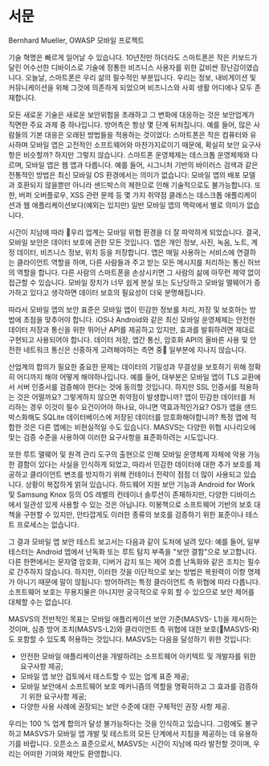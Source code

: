 # 서문

Bernhard Mueller, OWASP 모바일 프로젝트

기술 혁명은 빠르게 일어날 수 있습니다. 10년전만 하더라도 스마트폰은 작은 키보드가 달린 어수선한 디바이스로 기술에 정통한 비즈니스 사용자를 위한 값비싼 장난감이였습니다. 오늘날, 스마트폰은 우리 삶의 필수적인 부분입니다. 우리는 정보, 내비게이션 및 커뮤니케이션을 위해 그것에 의존하게 되었으며 비즈니스와 사회 생활 어디에나 모두 존재합니다.

모든 새로운 기술은 새로운 보안위험을 초래하고 그 변화에 대응하는 것은 보안업계가 직면한 주요 과제 중 하나입니다. 방어측은 항상 몇 단계 뒤처집니다. 예를 들어, 많은 사람들의 기본 대응은 오래된 방법들을 적용하는 것이었다: 스마트폰은 작은 컴퓨터와 유사하며 모바일 앱은 고전적인 소프트웨어와 마찬가지로이기 때문에, 확실히 보안 요구사항은 비슷할까? 하지만 그렇지 않습니다. 스마트폰 운영체제는 데스크톱 운영체제와 다르며, 모바일 앱은 웹 앱과 다릅니다. 예를 들어, 시그니처 기반의 바이러스 검색과 같은 전통적인 방법은 최신 모바일 OS 환경에서는 의미가 없습니다: 모바일 앱의 배포 모델과 호환되지 않을뿐만 아니라 샌드박스의 제한으로 인해 기술적으로도 불가능합니다. 또한, 버퍼 오버플로우, XSS 관련 문제 등 몇 가지 취약점 클래스는 데스크톱 애플리케이션과 웹 애플리케이션보다(예외는 있지만) 일반 모바일 앱의 맥락에서 별로 의미가 없습니다.

시간이 지남에 따라 우리 업계는 모바일 위협 환경을 더 잘 파악하게 되었습니다. 결국, 모바일 보안은 데이터 보호에 관한 모든 것입니다. 앱은 개인 정보, 사진, 녹음, 노트, 계정 데이터, 비즈니스 정보, 위치 등을 저장합니다. 앱은 매일 사용하는 서비스에 연결하는 클라이언트 역할을 하며, 다른 사람들과 주고 받는 모든 메시지를 처리하는 통신 허브의 역할을 합니다. 다른 사람의 스마트폰을 손상시키면 그 사람의 삶에 아무런 제약 없이 접근할 수 있습니다. 모바일 장치가 너무 쉽게 분실 또는 도난당하고 모바일 맬웨어가 증가하고 있다고 생각하면 데이터 보호의 필요성이 더욱 분명해집니다.

따라서 모바일 앱의 보안 표준은 모바일 앱이 민감한 정보를 처리, 저장 및 보호하는 방법에 초점을 맞추어야 합니다. iOS나 Android와 같은 최신 모바일 운영체제는 안전한 데이터 저장과 통신을 위한 뛰어난 API를 제공하고 있지만, 효과를 발휘하려면 제대로 구현되고 사용되어야 합니다. 데이터 저장, 앱간 통신, 암호화 API의 올바른 사용 및 안전한 네트워크 통신은 신중하게 고려해야하는 측면 중 일부분에 지나지 않습니다.

산업계의 합의가 필요한 중요한 문제는 데이터의 기밀성과 무결성을 보호하기 위해 정확히 어디까지 해야 어떻게 해야하나입니다. 예를 들어, 대부분은 모바일 앱이 TLS 교환에서 서버 인증서를 검증해야 한다는 것에 동의할 것입니다. 하지만 SSL 인증서를 적용하는 것은 어떨까요? 그렇게하지 않으면 취약점이 발생합니까? 앱이 민감한 데이터를 처리하는 경우 이것이 필수 요건이어야 하나요, 아니면 역효과적인가요? OS가 앱을 샌드박스화해도 SQLite 데이터베이스에 저장된 데이터를 암호화해야합니까? 특정 앱에 적합한 것은 다른 앱에는 비현실적일 수도 있습니다. MASVS는 다양한 위협 시나리오에 맞는 검증 수준을 사용하여 이러한 요구사항을 표준화하려는 시도입니다.

또한 루트 맬웨어 및 원격 관리 도구의 출현으로 인해 모바일 운영체제 자체에 악용 가능한 결함이 있다는 사실을 인식하게 되었고, 따라서 민감한 데이터에 대한 추가 보호를 제공하고 클라이언트 변조를 방지하기 위해 컨테이너 전략이 점점 더 많이 사용되고 있습니다. 상황이 복잡하게 얽혀 있습니다. 하드웨어 지원 보안 기능과 Android for Work 및 Samsung Knox 등의 OS 레벨의 컨테이너 솔루션이 존재하지만, 다양한 디바이스에서 일관성 있게 사용할 수 있는 것은 아닙니다. 미봉책으로 소프트웨어 기반의 보호 대책을 구현할 수 있지만, 안타깝게도 이러한 종류의 보호를 검증하기 위한 표준이나 테스트 프로세스는 없습니다.

그 결과 모바일 앱 보안 테스트 보고서는 다음과 같이 도처에 널려 있다: 예를 들어, 일부 테스터는 Android 앱에서 난독화 또는 루트 탐지 부족을 "보안 결함"으로 보고합니다. 다른 한편에서는 문자열 암호화, 디버거 감지 또는 제어 흐름 난독화와 같은 조치는 필수로 간주하지 않습니다. 하지만, 이러한 것을 이단적으로 보는 방법은 복원력이 이항 명제가 아니기 때문에 말이 않됩니다: 방어하려는 특정 클라이언트 측 위협에 따라 다릅니다. 소프트웨어 보호는 무용지물은 아니지만 궁극적으로 우회 할 수 있으므로 보안 제어를 대체할 수는 없습니다.

MASVS의 전반적인 목표는 모바일 애플리케이션 보안 기준(MASVS- L1)을 제시하는 것이며, 심층 방어 조치(MASVS-L2)와 클라이언트 측 위협에 대한 보호(MASVS-R)도 포함할 수 있도록 허용하는 것입니다. MASVS는 다음을 달성하기 위한 것입니다:

- 안전한 모바일 애플리케이션을 개발하려는 소프트웨어 아키텍트 및 개발자를 위한 요구사항 제공;
- 모바일 앱 보안 검토에서 테스트할 수 있는 업계 표준 제공;
- 모바일 보안에서 소프트웨어 보호 메커니즘의 역할을 명확히하고 그 효과를 검증하기 위한 요구사항 제공;
- 다양한 사용 사례에 권장되는 보안 수준에 대한 구체적인 권장 사항 제공.

우리는 100 % 업계 합의가 달성 불가능하다는 것을 인식하고 있습니다. 그럼에도 불구하고 MASVS가 모바일 앱 개발 및 테스트의 모든 단계에서 지침을 제공하는 데 유용하기를 바랍니다. 오픈소스 표준으로서, MASVS는 시간이 지남에 따라 발전할 것이며, 우리는 어떠한 기여와 제안도 환영합니다.
